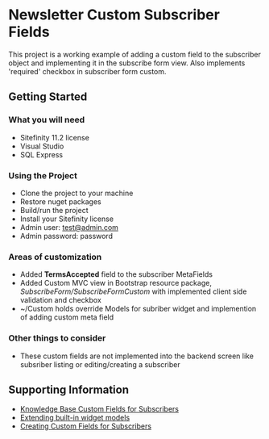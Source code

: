 # Newsletter Custom Subscriber Fields
This project is a working example of adding a custom field to the subscriber object and implementing it in the subscribe form view.  Also implements 'required' checkbox in subscriber form custom.

## Getting Started
### What you will need
- Sitefinity 11.2 license
- Visual Studio
- SQL Express

### Using the Project
- Clone the project to your machine
- Restore nuget packages
- Build/run the project
- Install your Sitefinity license
- Admin user: test@admin.com
- Admin password: password

### Areas of customization
- Added **TermsAccepted** field to the subscriber MetaFields
- Added Custom MVC view in Bootstrap resource package, *SubscribeForm/SubscribeFormCustom* with implemented client side validation and checkbox
- ~/Custom holds override Models for subriber widget and implemention of adding custom meta field

### Other things to consider
- These custom fields are not implemented into the backend screen like subsriber listing or editing/creating a subscriber

## Supporting Information
- [Knowledge Base Custom Fields for Subscribers](https://knowledgebase.progress.com/articles/Article/using-custom-fields-in-the-subscribeform-widget)
- [Extending built-in widget models](https://www.progress.com/documentation/sitefinity-cms/extend-the-model-of-built-in-widgets-mvc)
- [Creating Custom Fields for Subscribers](https://www.progress.com/documentation/sitefinity-cms/for-developers-create-custom-fields-for-subscribers)



